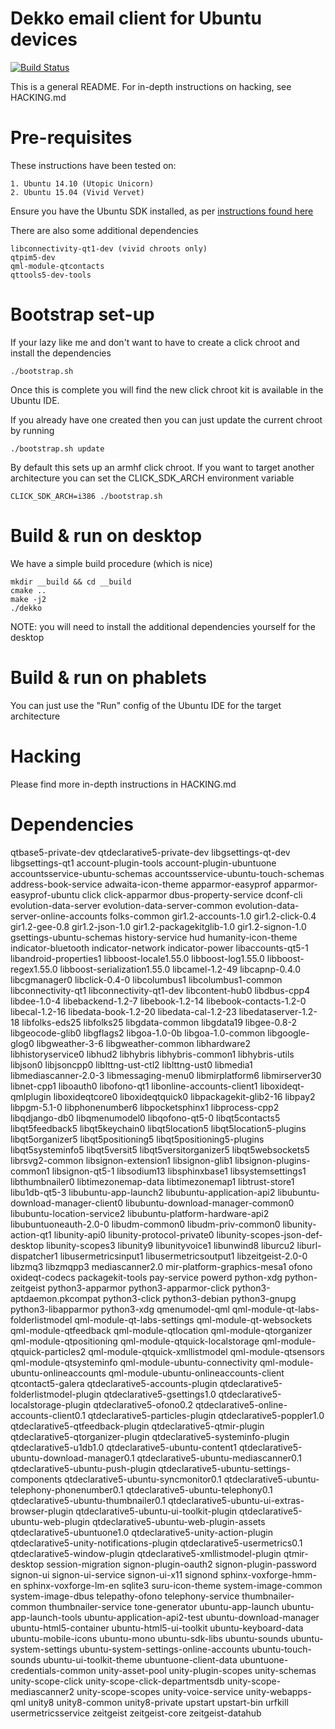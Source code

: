 # Dekko email client for Ubuntu devices #

[![Build Status](http://dekko-ci.cloudapp.net:8080/job/d-test-devel/badge/icon)](http://dekko-ci.cloudapp.net:8080/job/d-test-devel/)

This is a general README. For in-depth instructions on hacking, see HACKING.md

Pre-requisites
==============
These instructions have been tested on:

    1. Ubuntu 14.10 (Utopic Unicorn)
    2. Ubuntu 15.04 (Vivid Vervet)

Ensure you have the Ubuntu SDK installed, as per [instructions found here](http://developer.ubuntu.com/start/ubuntu-sdk/installing-the-sdk/)

There are also some additional dependencies

    libconnectivity-qt1-dev (vivid chroots only)
    qtpim5-dev
    qml-module-qtcontacts
    qttools5-dev-tools

Bootstrap set-up
================
If your lazy like me and don't want to have to create a click chroot and install the dependencies

    ./bootstrap.sh

Once this is complete you will find the new click chroot kit is available in the Ubuntu IDE. 

If you already have one created then you can just update the current chroot by running

    ./bootstrap.sh update

By default this sets up an armhf click chroot. If you want to target another architecture you can set the CLICK_SDK_ARCH environment variable

    CLICK_SDK_ARCH=i386 ./bootstrap.sh

Build & run on desktop
======================
We have a simple build procedure (which is nice)

    mkdir __build && cd __build
    cmake ..
    make -j2
    ./dekko

NOTE: you will need to install the additional dependencies yourself for the desktop

Build & run on phablets
=======================

You can just use the "Run" config of the Ubuntu IDE for the target architecture

Hacking
=======
Please find more in-depth instructions in HACKING.md

Dependencies
===========
qtbase5-private-dev qtdeclarative5-private-dev libgsettings-qt-dev libgsettings-qt1 account-plugin-tools account-plugin-ubuntuone accountsservice-ubuntu-schemas accountsservice-ubuntu-touch-schemas address-book-service adwaita-icon-theme apparmor-easyprof apparmor-easyprof-ubuntu click click-apparmor dbus-property-service dconf-cli evolution-data-server evolution-data-server-common evolution-data-server-online-accounts folks-common gir1.2-accounts-1.0 gir1.2-click-0.4 gir1.2-gee-0.8 gir1.2-json-1.0 gir1.2-packagekitglib-1.0 gir1.2-signon-1.0 gsettings-ubuntu-schemas history-service hud humanity-icon-theme indicator-bluetooth indicator-network indicator-power libaccounts-qt5-1 libandroid-properties1 libboost-locale1.55.0 libboost-log1.55.0 libboost-regex1.55.0 libboost-serialization1.55.0 libcamel-1.2-49 libcapnp-0.4.0 libcgmanager0 libclick-0.4-0 libcolumbus1 libcolumbus1-common libconnectivity-qt1 libconnectivity-qt1-dev libcontent-hub0 libdbus-cpp4 libdee-1.0-4 libebackend-1.2-7 libebook-1.2-14 libebook-contacts-1.2-0 libecal-1.2-16 libedata-book-1.2-20 libedata-cal-1.2-23 libedataserver-1.2-18 libfolks-eds25 libfolks25 libgdata-common libgdata19 libgee-0.8-2 libgeocode-glib0 libgflags2 libgoa-1.0-0b libgoa-1.0-common libgoogle-glog0 libgweather-3-6 libgweather-common libhardware2 libhistoryservice0 libhud2 libhybris libhybris-common1 libhybris-utils libjson0 libjsoncpp0 liblttng-ust-ctl2 liblttng-ust0 libmedia1 libmediascanner-2.0-3 libmessaging-menu0 libmirplatform6 libmirserver30 libnet-cpp1 liboauth0 libofono-qt1 libonline-accounts-client1 liboxideqt-qmlplugin liboxideqtcore0 liboxideqtquick0 libpackagekit-glib2-16 libpay2 libpgm-5.1-0 libphonenumber6 libpocketsphinx1 libprocess-cpp2 libqdjango-db0 libqmenumodel0 libqofono-qt5-0 libqt5contacts5 libqt5feedback5 libqt5keychain0 libqt5location5 libqt5location5-plugins libqt5organizer5 libqt5positioning5 libqt5positioning5-plugins libqt5systeminfo5 libqt5versit5 libqt5versitorganizer5 libqt5websockets5 librsvg2-common libsignon-extension1 libsignon-glib1 libsignon-plugins-common1 libsignon-qt5-1 libsodium13 libsphinxbase1 libsystemsettings1 libthumbnailer0 libtimezonemap-data libtimezonemap1 libtrust-store1 libu1db-qt5-3 libubuntu-app-launch2 libubuntu-application-api2 libubuntu-download-manager-client0 libubuntu-download-manager-common0 libubuntu-location-service2 libubuntu-platform-hardware-api2 libubuntuoneauth-2.0-0 libudm-common0 libudm-priv-common0 libunity-action-qt1 libunity-api0 libunity-protocol-private0 libunity-scopes-json-def-desktop libunity-scopes3 libunity9 libunityvoice1 libunwind8 liburcu2 liburl-dispatcher1 libusermetricsinput1 libusermetricsoutput1 libzeitgeist-2.0-0 libzmq3 libzmqpp3 mediascanner2.0 mir-platform-graphics-mesa1 ofono oxideqt-codecs packagekit-tools pay-service powerd python-xdg python-zeitgeist python3-apparmor python3-apparmor-click python3-aptdaemon.pkcompat python3-click python3-debian python3-gnupg python3-libapparmor python3-xdg qmenumodel-qml qml-module-qt-labs-folderlistmodel qml-module-qt-labs-settings qml-module-qt-websockets qml-module-qtfeedback qml-module-qtlocation qml-module-qtorganizer qml-module-qtpositioning qml-module-qtquick-localstorage qml-module-qtquick-particles2 qml-module-qtquick-xmllistmodel qml-module-qtsensors qml-module-qtsysteminfo qml-module-ubuntu-connectivity qml-module-ubuntu-onlineaccounts qml-module-ubuntu-onlineaccounts-client qtcontact5-galera qtdeclarative5-accounts-plugin qtdeclarative5-folderlistmodel-plugin qtdeclarative5-gsettings1.0 qtdeclarative5-localstorage-plugin qtdeclarative5-ofono0.2 qtdeclarative5-online-accounts-client0.1 qtdeclarative5-particles-plugin qtdeclarative5-poppler1.0 qtdeclarative5-qtfeedback-plugin qtdeclarative5-qtmir-plugin qtdeclarative5-qtorganizer-plugin qtdeclarative5-systeminfo-plugin qtdeclarative5-u1db1.0 qtdeclarative5-ubuntu-content1 qtdeclarative5-ubuntu-download-manager0.1 qtdeclarative5-ubuntu-mediascanner0.1 qtdeclarative5-ubuntu-push-plugin qtdeclarative5-ubuntu-settings-components qtdeclarative5-ubuntu-syncmonitor0.1 qtdeclarative5-ubuntu-telephony-phonenumber0.1 qtdeclarative5-ubuntu-telephony0.1 qtdeclarative5-ubuntu-thumbnailer0.1 qtdeclarative5-ubuntu-ui-extras-browser-plugin qtdeclarative5-ubuntu-ui-toolkit-plugin qtdeclarative5-ubuntu-web-plugin qtdeclarative5-ubuntu-web-plugin-assets qtdeclarative5-ubuntuone1.0 qtdeclarative5-unity-action-plugin qtdeclarative5-unity-notifications-plugin qtdeclarative5-usermetrics0.1 qtdeclarative5-window-plugin qtdeclarative5-xmllistmodel-plugin qtmir-desktop session-migration signon-plugin-oauth2 signon-plugin-password signon-ui signon-ui-service signon-ui-x11 signond sphinx-voxforge-hmm-en sphinx-voxforge-lm-en sqlite3 suru-icon-theme system-image-common system-image-dbus telepathy-ofono telephony-service thumbnailer-common thumbnailer-service tone-generator ubuntu-app-launch ubuntu-app-launch-tools ubuntu-application-api2-test ubuntu-download-manager ubuntu-html5-container ubuntu-html5-ui-toolkit ubuntu-keyboard-data ubuntu-mobile-icons ubuntu-mono ubuntu-sdk-libs ubuntu-sounds ubuntu-system-settings ubuntu-system-settings-online-accounts ubuntu-touch-sounds ubuntu-ui-toolkit-theme ubuntuone-client-data ubuntuone-credentials-common unity-asset-pool unity-plugin-scopes unity-schemas unity-scope-click unity-scope-click-departmentsdb unity-scope-mediascanner2 unity-scope-scopes unity-voice-service unity-webapps-qml unity8 unity8-common unity8-private upstart upstart-bin urfkill usermetricsservice zeitgeist zeitgeist-core zeitgeist-datahub
